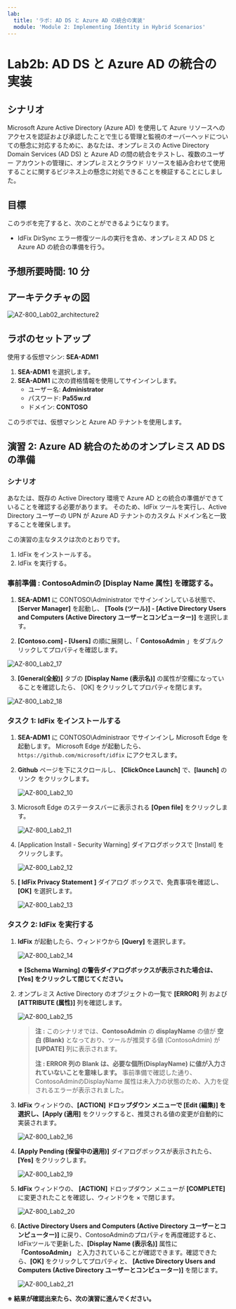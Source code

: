 ```yaml
---
lab:
  title: 'ラボ: AD DS と Azure AD の統合の実装'
  module: 'Module 2: Implementing Identity in Hybrid Scenarios'
---
```


# <a name="lab-implementing-integration-between-ad-ds-and-azure-ad"></a>Lab2b: AD DS と Azure AD の統合の実装

## <a name="scenario"></a>シナリオ

Microsoft Azure Active Directory (Azure AD) を使用して Azure リソースへのアクセスを認証および承認したことで生じる管理と監視のオーバーヘッドについての懸念に対応するために、あなたは、オンプレミスの Active Directory Domain Services (AD DS) と Azure AD の間の統合をテストし、複数のユーザー アカウントの管理に、オンプレミスとクラウド リソースを組み合わせて使用することに関するビジネス上の懸念に対処できることを検証することにしました。

## <a name="objectives"></a>目標

このラボを完了すると、次のことができるようになります。

- IdFix DirSync エラー修復ツールの実行を含め、オンプレミス AD DS と Azure AD の統合の準備を行う。

## <a name="estimated-time-60-minutes"></a>予想所要時間: 10 分

## <a name="architecture"></a>アーキテクチャの図

![AZ-800_Lab02_architecture2](./media/AZ-800_Lab02_architecture2.png)

## <a name="lab-setup"></a>ラボのセットアップ

使用する仮想マシン: **SEA-ADM1**  

1. **SEA-ADM1** を選択します。
1. **SEA-ADM1** に次の資格情報を使用してサインインします。
   - ユーザー名: **Administrator**
   - パスワード: **Pa55w.rd**
   - ドメイン: **CONTOSO**

このラボでは、仮想マシンと Azure AD テナントを使用します。 

## <a name="exercise-2-preparing-on-premises-ad-ds-for-azure-ad-integration"></a>演習 2: Azure AD 統合のためのオンプレミス AD DS の準備

### <a name="scenario"></a>シナリオ

あなたは、既存の Active Directory 環境で Azure AD との統合の準備ができていることを確認する必要があります。 そのため、IdFix ツールを実行し、Active Directory ユーザーの UPN が Azure AD テナントのカスタム ドメイン名と一致することを確保します。

この演習の主なタスクは次のとおりです。

1. IdFix をインストールする。
1. IdFix を実行する。



### **事前準備 : ContosoAdminの [Display Name 属性] を確認する。**

1.  **SEA-ADM1** に CONTOSO\Administrator でサインインしている状態で、 **[Server Manager]** を起動し、 **[Tools (ツール)] - [Active Directory Users and Computers (Active Directory ユーザーとコンピューター)]** を選択します。

2.   **[Contoso.com] - [Users]** の順に展開し、「 **ContosoAdmin** 」をダブルクリックしてプロパティを確認します。

   ![AZ-800_Lab2_17](./media/AZ-800_Lab2_17.png)

3.  **[General(全般)]** タブの **[Display Name (表示名)]** の属性が空欄になっていることを確認したら、 [OK] をクリックしてプロパティを閉じます。

   ![AZ-800_Lab2_18](./media/AZ-800_Lab2_18.png)

### <a name="task-1-install-idfix"></a>タスク 1: IdFix をインストールする

1. **SEA-ADM1** に CONTOSO\Administraor でサインインし Microsoft Edge を起動します。 Microsoft Edge が起動したら、`https://github.com/microsoft/idfix` にアクセスします。

1. **Github** ページを下にスクロールし、 **[ClickOnce Launch]** で、**[launch]** のリンク をクリックします。

   ![AZ-800_Lab2_10](./media/AZ-800_Lab2_10.png)

1. Microsoft Edge のステータスバーに表示される **[Open file]** をクリックします。

   ![AZ-800_Lab2_11](./media/AZ-800_Lab2_11.png)

1. [Application Install - Security Warning] ダイアログボックスで [Install] をクリックします。

   ![AZ-800_Lab2_12](./media/AZ-800_Lab2_12.png)

1. **[ IdFix Privacy Statement ]** ダイアログ ボックスで、免責事項を確認し、**[OK]** を選択します。

   ![AZ-800_Lab2_13](./media/AZ-800_Lab2_13.png)

### <a name="task-2-run-idfix"></a>タスク 2: IdFix を実行する

1. **IdFix** が起動したら、ウィンドウから **[Query]** を選択します。

   ![AZ-800_Lab2_14](./media/AZ-800_Lab2_14.png)

   **※ [Schema Warning] の警告ダイアログボックスが表示された場合は、 [Yes] をクリックして閉じてください。** 

1. オンプレミス Active Directory のオブジェクトの一覧で **[ERROR]** 列 および **[ATTRIBUTE (属性)]** 列を確認します。 

   ![AZ-800_Lab2_15](./media/AZ-800_Lab2_15.png)

   > **注 :** このシナリオでは、**ContosoAdmin** の **displayName** の値が **空白 (Blank)** となっており、ツールが推奨する値 (ContosoAdmin) が **[UPDATE]** 列に表示されます。
   >
   > **注 : ERROR 列の Blank は、必要な個所(DisplayName) に値が入力されていないことを意味します。** 事前準備で確認した通り、ContosoAdminのDisplayName 属性は未入力の状態のため、入力を促されるエラーが表示されました。

   

1. **IdFix** ウィンドウの、**[ACTION] **ドロップダウン メニューで **[Edit (編集)]** を選択し、**[Apply (適用]** をクリックすると、推奨される値の変更が自動的に実装されます。

   ![AZ-800_Lab2_16](./media/AZ-800_Lab2_16.png)

1. **[Apply Pending (保留中の適用)]** ダイアログボックスが表示されたら、 **[Yes]** をクリックします。

   ![AZ-800_Lab2_19](./media/AZ-800_Lab2_19.png)

1. **IdFix** ウィンドウの、 **[ACTION]** ドロップダウン メニューが **[COMPLETE]** に変更されたことを確認し、ウィンドウを × で閉じます。

   ![AZ-800_Lab2_20](./media/AZ-800_Lab2_20.png)

1. **[Active Directory Users and Computers (Active Directory ユーザーとコンピューター)]** に戻り、ContosoAdminのプロパティを再度確認すると、IdFixツールで更新した、**[Display Name (表示名)]** 属性に **「ContosoAdmin」** と入力されていることが確認できます。確認できたら、**[OK]** をクリックしてプロパティと、 **[Active Directory Users and Computers (Active Directory ユーザーとコンピューター)]** を閉じます。

   ![AZ-800_Lab2_21](./media/AZ-800_Lab2_21.png)



**※ 結果が確認出来たら、次の演習に進んでください。**
